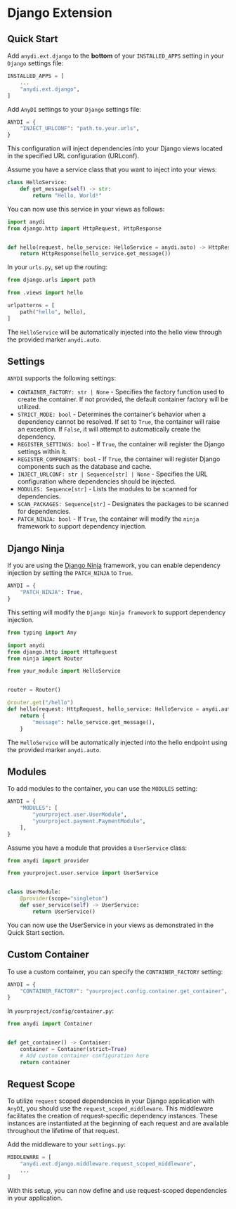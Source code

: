 # Django Extension

## Quick Start

Add `anydi.ext.django` to the **bottom** of your `INSTALLED_APPS` setting in your `Django` settings file:

```python
INSTALLED_APPS = [
    ...
    "anydi.ext.django",
]
```

Add `AnyDI` settings to your `Django` settings file:

```python
ANYDI = {
    "INJECT_URLCONF": "path.to.your.urls",
}
```

This configuration will inject dependencies into your Django views located in the specified URL configuration (URLconf).

Assume you have a service class that you want to inject into your views:

```python
class HelloService:
    def get_message(self) -> str:
        return "Hello, World!"
```

You can now use this service in your views as follows:

```python
import anydi
from django.http import HttpRequest, HttpResponse


def hello(request, hello_service: HelloService = anydi.auto) -> HttpResponse:
    return HttpResponse(hello_service.get_message())
```

In your `urls.py`, set up the routing:

```python
from django.urls import path

from .views import hello

urlpatterns = [
    path("hello", hello),
]
```

The `HelloService` will be automatically injected into the hello view through the provided marker `anydi.auto`.

## Settings

`ANYDI` supports the following settings:

* `CONTAINER_FACTORY: str | None` - Specifies the factory function used to create the container. If not provided, the default container factory will be utilized.
* `STRICT_MODE: bool` - Determines the container's behavior when a dependency cannot be resolved. If set to `True`, the container will raise an exception. If `False`, it will attempt to automatically create the dependency.
* `REGISTER_SETTINGS: bool` - If `True`, the container will register the Django settings within it.
* `REGISTER_COMPONENTS: bool` - If `True`, the container will register Django components such as the database and cache.
* `INJECT_URLCONF: str | Sequence[str] | None` - Specifies the URL configuration where dependencies should be injected.
* `MODULES: Sequence[str]` - Lists the modules to be scanned for dependencies.
* `SCAN_PACKAGES: Sequence[str]` - Designates the packages to be scanned for dependencies.
* `PATCH_NINJA: bool` - If `True`, the container will modify the `ninja` framework to support dependency injection.

## Django Ninja

If you are using the [Django Ninja](https://django-ninja.dev/) framework, you can enable dependency injection by setting the `PATCH_NINJA` to `True`.

```python
ANYDI = {
    "PATCH_NINJA": True,
}
```

This setting will modify the `Django Ninja framework` to support dependency injection.

```python
from typing import Any

import anydi
from django.http import HttpRequest
from ninja import Router

from your_module import HelloService


router = Router()

@router.get("/hello")
def hello(request: HttpRequest, hello_service: HelloService = anydi.auto) -> dict[str, Any]:
    return {
        "message": hello_service.get_message(),
    }
```

The `HelloService` will be automatically injected into the hello endpoint using the provided marker `anydi.auto`.


## Modules

To add modules to the container, you can use the `MODULES` setting:

```python
ANYDI = {
    "MODULES": [
        "yourproject.user.UserModule",
        "yourproject.payment.PaymentModule",
    ],
}
```

Assume you have a module that provides a `UserService` class:

```python
from anydi import provider

from yourproject.user.service import UserService


class UserModule:
    @provider(scope="singleton")
    def user_service(self) -> UserService:
        return UserService()
```

You can now use the UserService in your views as demonstrated in the Quick Start section.


## Custom Container

To use a custom container, you can specify the `CONTAINER_FACTORY` setting:

```python
ANYDI = {
    "CONTAINER_FACTORY": "yourproject.config.container.get_container",
}
```

In `yourproject/config/container.py`:

```python
from anydi import Container


def get_container() -> Container:
    container = Container(strict=True)
    # Add custom container configuration here
    return container
```

## Request Scope

To utilize `request` scoped dependencies in your Django application with `AnyDI`, you should use the `request_scoped_middleware`. This middleware facilitates the creation of request-specific dependency instances. These instances are instantiated at the beginning of each request and are available throughout the lifetime of that request.

Add the middleware to your `settings.py`:

```python
MIDDLEWARE = [
    "anydi.ext.django.middleware.request_scoped_middleware",
    ...
]
```

With this setup, you can now define and use request-scoped dependencies in your application.
